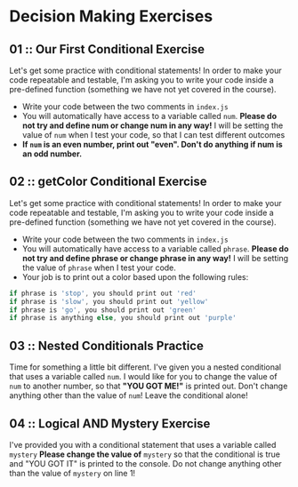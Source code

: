 # Decision Making Exercises
## 01 :: Our First Conditional Exercise
Let's get some practice with conditional statements!  In order to make your code repeatable and testable, I'm asking you to write your code inside a pre-defined function (something we have not yet covered in the course). 
* Write your code between the two comments in `index.js`
* You will automatically have access to a variable called `num`.  **Please do not try and define num or change num in any way!** I will be setting the value of `num` when I test your code, so that I can test different outcomes
* **If `num` is an even number, print out "even".  Don't do anything if num is an odd number.**

## 02 :: getColor Conditional Exercise
Let's get some practice with conditional statements!  In order to make your code repeatable and testable, I'm asking you to write your code inside a pre-defined function (something we have not yet covered in the course). 
* Write your code between the two comments in `index.js`
* You will automatically have access to a variable called `phrase`.  **Please do not try and define phrase or change phrase in any way!** I will be setting the value of `phrase` when I test your code.
* Your job is to print out a color based upon the following rules:
``` JavaScript
if phrase is 'stop', you should print out 'red'
if phrase is 'slow', you should print out 'yellow'
if phrase is 'go', you should print out 'green'
if phrase is anything else, you should print out 'purple'
```

## 03 :: Nested Conditionals Practice
Time for something a little bit different. I've given you a nested conditional that uses a variable called `num`.  I would like for you to change the value of `num` to another number, so that **"YOU GOT ME!"** is printed out. Don't change anything other than the value of `num`!  Leave the conditional alone!

## 04 :: Logical AND Mystery Exercise
I've provided you with a conditional statement that uses a variable called `mystery`  **Please change the value of** `mystery` so that the conditional is true and "YOU GOT IT" is printed to the console.  Do not change anything other than the value of `mystery` on line 1!